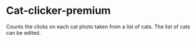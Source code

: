 # Cat-clicker-premium
Counts the clicks on each cat photo taken from a list of cats. The list of cats can be edited.
